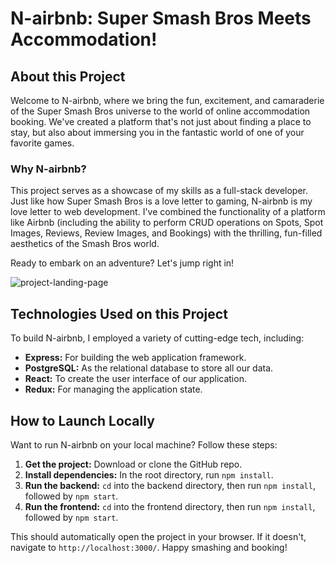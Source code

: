 # N-airbnb: Super Smash Bros Meets Accommodation!

## About this Project
Welcome to N-airbnb, where we bring the fun, excitement, and camaraderie of the Super Smash Bros universe to the world of online accommodation booking. We've created a platform that's not just about finding a place to stay, but also about immersing you in the fantastic world of one of your favorite games.

### Why N-airbnb?
This project serves as a showcase of my skills as a full-stack developer. Just like how Super Smash Bros is a love letter to gaming, N-airbnb is my love letter to web development. I've combined the functionality of a platform like Airbnb (including the ability to perform CRUD operations on Spots, Spot Images, Reviews, Review Images, and Bookings) with the thrilling, fun-filled aesthetics of the Smash Bros world. 

Ready to embark on an adventure? Let's jump right in!

![project-landing-page](https://ibb.co/VxLPS3P)


## Technologies Used on this Project
To build N-airbnb, I employed a variety of cutting-edge tech, including:

- **Express:** For building the web application framework.
- **PostgreSQL:** As the relational database to store all our data.
- **React:** To create the user interface of our application.
- **Redux:** For managing the application state.

## How to Launch Locally
Want to run N-airbnb on your local machine? Follow these steps:

1. **Get the project:** Download or clone the GitHub repo.
2. **Install dependencies:** In the root directory, run `npm install`.
3. **Run the backend:** `cd` into the backend directory, then run `npm install`, followed by `npm start`.
4. **Run the frontend:** `cd` into the frontend directory, then run `npm install`, followed by `npm start`.

This should automatically open the project in your browser. If it doesn't, navigate to `http://localhost:3000/`. Happy smashing and booking!
